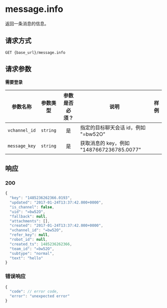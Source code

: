 # message.info

返回一条消息的信息。

## 请求方式

```
GET {base_url}/message.info
```

## 请求参数

**需要登录**

| 参数名称 | 参数类型 | 参数是否必须？ | 说明 | 样例 |
|:--------:|:--------:|:--------------:|------|------|
| `vchannel_id` | `string` | 是 | 指定的目标聊天会话 id，例如 \"=bw52O\" |  |
| `message_key` | `string` | 是 | 获取消息的 key，例如 \"1487667236785.0077\" |  |

## 响应

### 200

```javascript
{
  "key": "1485236262366.0193",
  "updated": "2017-01-24T13:37:42.000+0000",
  "is_channel": false,
  "uid": "=bw52O",
  "fallback": null,
  "attachments": [],
  "created": "2017-01-24T13:37:42.000+0000",
  "vchannel_id": "=bw52O",
  "refer_key": null,
  "robot_id": null,
  "created_ts": 1485236262366,
  "team_id": "=bw52O",
  "subtype": "normal",
  "text": "hello"
}
```
### 错误响应

```javascript
{
  "code": // error code,
  "error": "unexpected error"
}
```

<!-- generated by gen_doc.js -->
